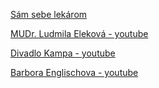 [Sám sebe lekárom](https://slobodnyvysielac.sk/relacie/sam-sebe-lekarom/)

[MUDr. Ludmila Eleková  - youtube](https://www.youtube.com/results?search_query=MUDr.+Ludmila+Elekov%C3%A1+)

[Divadlo Kampa - youtube](https://www.youtube.com/user/divadlokampa/videos)

[Barbora Englischova - youtube](https://www.youtube.com/c/BarboraEnglischov%C3%A1/videos)
